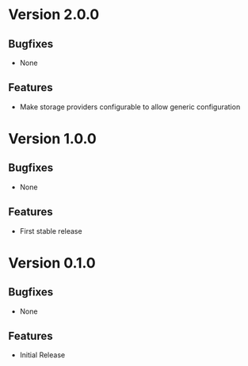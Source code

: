# Version 2.0.0

## Bugfixes

* None

## Features

* Make storage providers configurable to allow generic configuration

# Version 1.0.0

## Bugfixes

* None

## Features

* First stable release

# Version 0.1.0

## Bugfixes

* None

## Features

* Initial Release
